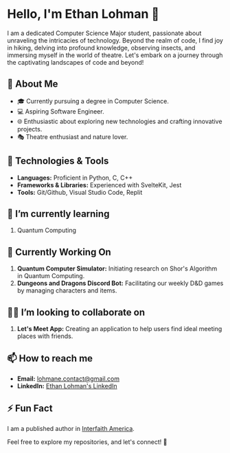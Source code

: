 # Hello, I'm Ethan Lohman 👋

I am a dedicated Computer Science Major student, passionate about unraveling the intricacies of technology. Beyond the realm of code, I find joy in hiking, delving into profound knowledge, observing insects, and immersing myself in the world of theatre. Let's embark on a journey through the captivating landscapes of code and beyond!

## 🚀 About Me

- 🎓 Currently pursuing a degree in Computer Science.
- 💻 Aspiring Software Engineer.
- 🌐 Enthusiastic about exploring new technologies and crafting innovative projects.
- 🎭 Theatre enthusiast and nature lover.

## 🔧 Technologies & Tools

- **Languages:** Proficient in Python, C, C++
- **Frameworks & Libraries:** Experienced with SvelteKit, Jest
- **Tools:** Git/Github, Visual Studio Code, Replit

## 🌱 I’m currently learning

1. Quantum Computing

## 🚧 Currently Working On

1. **Quantum Computer Simulator:** Initiating research on Shor's Algorithm in Quantum Computing.
2. **Dungeons and Dragons Discord Bot:** Facilitating our weekly D&D games by managing characters and items.

## 👯‍♂️ I’m looking to collaborate on

1. **Let's Meet App:** Creating an application to help users find ideal meeting places with friends.

## 📫 How to reach me

- **Email:** lohmane.contact@gmail.com
- **LinkedIn:** [Ethan Lohman's LinkedIn](https://www.linkedin.com/in/ethan-lohman-0a6801227/)

## ⚡ Fun Fact

I am a published author in [Interfaith America](https://www.interfaithamerica.org/article/class-love-and-death/).

Feel free to explore my repositories, and let's connect! 🌟
